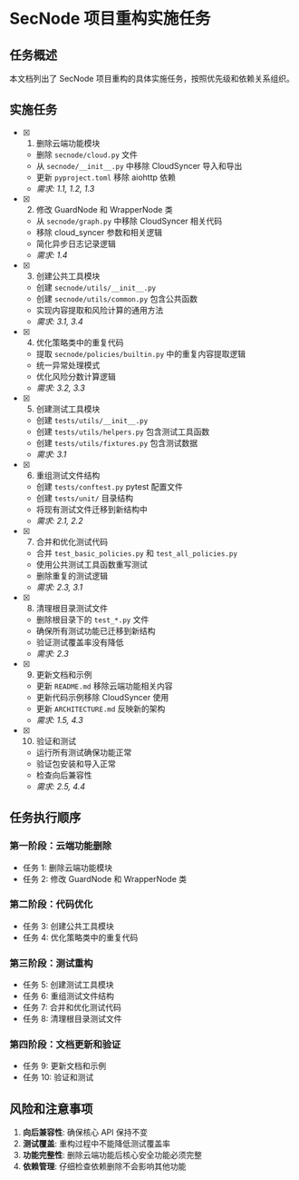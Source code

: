 # SecNode 项目重构实施任务

## 任务概述

本文档列出了 SecNode 项目重构的具体实施任务，按照优先级和依赖关系组织。

## 实施任务

- [x] 1. 删除云端功能模块
  - 删除 `secnode/cloud.py` 文件
  - 从 `secnode/__init__.py` 中移除 CloudSyncer 导入和导出
  - 更新 `pyproject.toml` 移除 aiohttp 依赖
  - _需求: 1.1, 1.2, 1.3_

- [x] 2. 修改 GuardNode 和 WrapperNode 类
  - 从 `secnode/graph.py` 中移除 CloudSyncer 相关代码
  - 移除 cloud_syncer 参数和相关逻辑
  - 简化异步日志记录逻辑
  - _需求: 1.4_

- [x] 3. 创建公共工具模块
  - 创建 `secnode/utils/__init__.py`
  - 创建 `secnode/utils/common.py` 包含公共函数
  - 实现内容提取和风险计算的通用方法
  - _需求: 3.1, 3.4_

- [x] 4. 优化策略类中的重复代码
  - 提取 `secnode/policies/builtin.py` 中的重复内容提取逻辑
  - 统一异常处理模式
  - 优化风险分数计算逻辑
  - _需求: 3.2, 3.3_

- [x] 5. 创建测试工具模块
  - 创建 `tests/utils/__init__.py`
  - 创建 `tests/utils/helpers.py` 包含测试工具函数
  - 创建 `tests/utils/fixtures.py` 包含测试数据
  - _需求: 3.1_

- [x] 6. 重组测试文件结构
  - 创建 `tests/conftest.py` pytest 配置文件
  - 创建 `tests/unit/` 目录结构
  - 将现有测试文件迁移到新结构中
  - _需求: 2.1, 2.2_

- [x] 7. 合并和优化测试代码
  - 合并 `test_basic_policies.py` 和 `test_all_policies.py`
  - 使用公共测试工具函数重写测试
  - 删除重复的测试逻辑
  - _需求: 2.3, 3.1_

- [x] 8. 清理根目录测试文件
  - 删除根目录下的 `test_*.py` 文件
  - 确保所有测试功能已迁移到新结构
  - 验证测试覆盖率没有降低
  - _需求: 2.3_

- [x] 9. 更新文档和示例
  - 更新 `README.md` 移除云端功能相关内容
  - 更新代码示例移除 CloudSyncer 使用
  - 更新 `ARCHITECTURE.md` 反映新的架构
  - _需求: 1.5, 4.3_

- [x] 10. 验证和测试
  - 运行所有测试确保功能正常
  - 验证包安装和导入正常
  - 检查向后兼容性
  - _需求: 2.5, 4.4_

## 任务执行顺序

### 第一阶段：云端功能删除
- 任务 1: 删除云端功能模块
- 任务 2: 修改 GuardNode 和 WrapperNode 类

### 第二阶段：代码优化
- 任务 3: 创建公共工具模块
- 任务 4: 优化策略类中的重复代码

### 第三阶段：测试重构
- 任务 5: 创建测试工具模块
- 任务 6: 重组测试文件结构
- 任务 7: 合并和优化测试代码
- 任务 8: 清理根目录测试文件

### 第四阶段：文档更新和验证
- 任务 9: 更新文档和示例
- 任务 10: 验证和测试

## 风险和注意事项

1. **向后兼容性**: 确保核心 API 保持不变
2. **测试覆盖**: 重构过程中不能降低测试覆盖率
3. **功能完整性**: 删除云端功能后核心安全功能必须完整
4. **依赖管理**: 仔细检查依赖删除不会影响其他功能